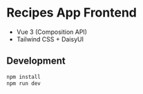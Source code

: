 # Recipes App Frontend

- Vue 3 (Composition API)
- Tailwind CSS + DaisyUI

## Development

```sh
npm install
npm run dev
```
